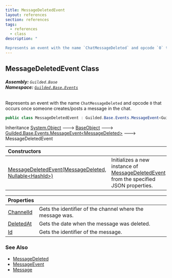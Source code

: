 ```yaml
---
title: MessageDeletedEvent
layout: references
section: references
tags:
  - references
  - class
description: "

Represents an event with the name `ChatMessageDeleted` and opcode `0` that occurs once someone creates/posts a message in the chat."
---
```


## MessageDeletedEvent Class
###### **Assembly:** `Guilded.Base`<br/>**Namespace:** [`Guilded.Base.Events`](Guilded.Base.Events 'Guilded.Base.Events')

Represents an event with the name `ChatMessageDeleted` and opcode `0` that occurs once someone creates/posts a message in the chat.

```csharp
public class MessageDeletedEvent : Guilded.Base.Events.MessageEvent<Guilded.Base.Events.MessageDeletedEvent.MessageDeleted>
```

Inheritance [System.Object](https://docs.microsoft.com/en-us/dotnet/api/System.Object 'System.Object') &#129106; [BaseObject](BaseObject 'Guilded.Base.BaseObject') &#129106; [Guilded.Base.Events.MessageEvent&lt;](MessageEvent_T_ 'Guilded.Base.Events.MessageEvent<T>')[MessageDeleted](MessageDeletedEvent.MessageDeleted 'Guilded.Base.Events.MessageDeletedEvent.MessageDeleted')[&gt;](MessageEvent_T_ 'Guilded.Base.Events.MessageEvent<T>') &#129106; MessageDeletedEvent

| Constructors | |
| :--- | :--- |
| [MessageDeletedEvent(MessageDeleted, Nullable&lt;HashId&gt;)](MessageDeletedEvent.MessageDeletedEvent(MessageDeleted,Nullable_HashId_) 'Guilded.Base.Events.MessageDeletedEvent.MessageDeletedEvent(Guilded.Base.Events.MessageDeletedEvent.MessageDeleted, System.Nullable<Guilded.Base.HashId>)') | Initializes a new instance of [MessageDeletedEvent](MessageDeletedEvent 'Guilded.Base.Events.MessageDeletedEvent') from the specified JSON properties. |

| Properties | |
| :--- | :--- |
| [ChannelId](MessageDeletedEvent.ChannelId 'Guilded.Base.Events.MessageDeletedEvent.ChannelId') | Gets the identifier of the channel where the message was. |
| [DeletedAt](MessageDeletedEvent.DeletedAt 'Guilded.Base.Events.MessageDeletedEvent.DeletedAt') | Gets the date when the message was deleted. |
| [Id](MessageDeletedEvent.Id 'Guilded.Base.Events.MessageDeletedEvent.Id') | Gets the identifier of the message. |

### See Also
- [MessageDeleted](MessageDeletedEvent.MessageDeleted 'Guilded.Base.Events.MessageDeletedEvent.MessageDeleted')
- [MessageEvent](MessageEvent 'Guilded.Base.Events.MessageEvent')
- [Message](Message 'Guilded.Base.Content.Message')